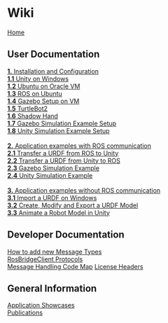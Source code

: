 # Wiki
[Home](Home)<br />

## User Documentation
[**1.** Installation and Configuration](User_Inst_InstallationAndConfiguration)<br />
[**1.1** Unity on Windows](User_Inst_Unity3DOnWindows)<br />
[**1.2** Ubuntu on Oracle VM](User_Inst_UbuntuOnOracleVM)<br />
[**1.3** ROS on Ubuntu](User_Inst_ROSOnUbuntu)<br />
[**1.4** Gazebo Setup on VM](User_Inst_Gazebo)<br />
[**1.5** TurtleBot2](User_Inst_TurtleBot2)<br />
[**1.6** Shadow Hand](User_Inst_ShadowHand)<br />
[**1.7** Gazebo Simulation Example Setup](User_Inst_GazeboSimulationExample)<br />
[**1.8** Unity Simulation Example Setup](User_Inst_UnitySimulationExample)<br /><br />
[**2.** Application examples with ROS communication](User_App_ROS_ApplicationExamplesWithROSConnection)<br />
[**2.1** Transfer a URDF from ROS to Unity](User_App_ROS_TransferURDFFromROS)<br />
[**2.2** Transfer a URDF from Unity to ROS](User_App_ROS_TransferURDFToROS)<br />
[**2.3** Gazebo Simulation Example](User_App_ROS_GazeboSimulationExample)<br />
[**2.4** Unity Simulation Example](User_App_ROS_UnitySimulationExample)<br /><br />
[**3.** Application examples without ROS communication](User_App_NoROS_ApplicationExamplesWithoutROSConnection)<br />
[**3.1** Import a URDF on Windows](User_App_NoROS_ImportURDFOnWindows)<br />
[**3.2** Create, Modify and Export a URDF Model](User_App_NoROS_ExportURDFOnWindows)<br />
[**3.3** Animate a Robot Model in Unity](User_App_NoROS_AnimateRobotModelInUnity3D)

## Developer Documentation

[How to add new Message Types](Dev_NewMessageTypes)<br />
[RosBridgeClient Protocols](Dev_Protocols)<br />
[Message Handling Code Map](https://github.com/siemens/ros-sharp/wiki/Dev_MessageHandlingCodeMap.pdf)
[License Headers](Dev_LicenseHeaders)<br />

## General Information
[Application Showcases](Info_Showcases)<br />
[Publications](Info_Publications)<br />
